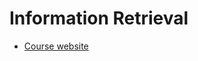 # Information Retrieval

* [Course website](http://www.da.inf.ethz.ch/teaching/2015/Information-Retrieval/)
